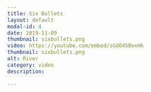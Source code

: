 ```yaml
---
title: Six Bullets
layout: default
modal-id: 4
date: 2019-11-09
thumbnail: sixbullets.png
video: https://youtube.com/embed/sGdO45BvxHk
thumbnail: sixbullets.png
alt: River
category: video
description: 

---
```


